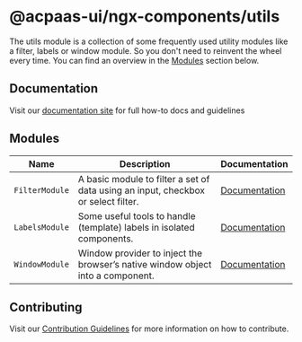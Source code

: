 # @acpaas-ui/ngx-components/utils

The utils module is a collection of some frequently used utility modules like a filter, labels or window module. So you don't need to reinvent the wheel every time.
You can find an overview in the [Modules](#modules) section below.

## Documentation

Visit our [documentation site](https://acpaas-ui.digipolis.be/) for full how-to docs and guidelines

## <a name="modules"></a>Modules

| Name         | Description | Documentation |
| -----------  | ------ | -------------------------- |
| `FilterModule` | A basic module to filter a set of data using an input, checkbox or select filter. | [Documentation](./src/lib/filter/README.md) |
| `LabelsModule` | Some useful tools to handle (template) labels in isolated components. | [Documentation](./src/lib/labels/README.md) |
| `WindowModule` | Window provider to inject the browser’s native window object into a component. | [Documentation](./src/lib/window/README.md) |

## Contributing

Visit our [Contribution Guidelines](../../CONTRIBUTING.md) for more information on how to contribute.
